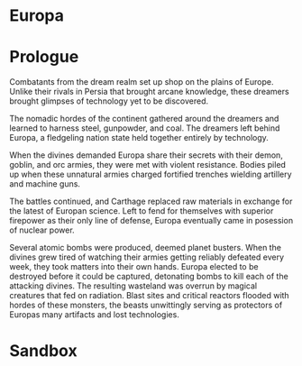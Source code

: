 # Europa

# Prologue
Combatants from the dream realm set up shop on the plains of Europe. Unlike their rivals in Persia that brought arcane knowledge, these dreamers brought glimpses of technology yet to be discovered. 

The nomadic hordes of the continent gathered around the dreamers and learned to harness steel, gunpowder, and coal. The dreamers left behind Europa, a fledgeling nation state held together entirely by technology. 

When the divines demanded Europa share their secrets with their demon, goblin, and orc armies, they were met with violent resistance. Bodies piled up when these unnatural armies charged fortified trenches wielding artillery and machine guns.

The battles continued, and Carthage replaced raw materials in exchange for the latest of Europan science. Left to fend for themselves with superior firepower as their only line of defense, Europa eventually came in posession of nuclear power. 

Several atomic bombs were produced, deemed planet busters. When the divines grew tired of watching their armies getting reliably defeated every week, they took matters into their own hands. Europa elected to be destroyed before it could be captured, detonating bombs to kill each of the attacking divines. The resulting wasteland was overrun by magical creatures that fed on radiation. Blast sites and critical reactors flooded with hordes of these monsters, the beasts unwittingly serving as protectors of Europas many artifacts and lost technologies. 

# Sandbox